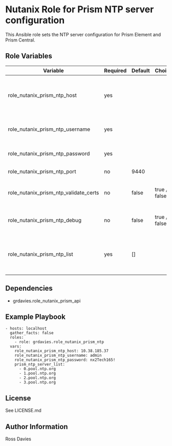 # Nutanix Role for Prism NTP server configuration

This Ansible role sets the NTP server configuration for Prism Element and Prism Central.


## Role Variables

| Variable                              | Required | Default | Choices                                                                         | Comments                                                                                                                                           |
|---------------------------------------|----------|---------|---------------------------------------------------------------------------------|----------------------------------------------------------------------------------------------------------------------------------------------------|
| role_nutanix_prism_ntp_host           | yes      |         |                                                                                 | The IP address or FQDN for the Prism (Element or Central) to which you want to connect.                                                            |
| role_nutanix_prism_ntp_username       | yes      |         |                                                                                 | A valid username with appropriate rights to access the Nutanix API.                                                                                |
| role_nutanix_prism_ntp_password       | yes      |         |                                                                                 | A valid password for the supplied username.                                                                                                        |
| role_nutanix_prism_ntp_port           | no       | 9440    |                                                                                 | The Prism TCP port.                                                                                                                                |
| role_nutanix_prism_ntp_validate_certs | no       | false   | true / false                                                                    | Whether to check if Prism UI certificates are valid.                                                                                               |
| role_nutanix_prism_ntp_debug          | no       | false   | true / false                                                                    | Whether to check if Prism UI certificates are valid.                                                                                               |
| role_nutanix_prism_ntp_list           | yes      | []      |                                                                                 | Provide a list of NTP servers; ["0.pool.ntp.org", "1.pool.ntp.org", "2.pool.ntp.org", "3.pool.ntp.org"].                                                                                 |

## Dependencies

- grdavies.role_nutanix_prism_api

## Example Playbook

```
- hosts: localhost
  gather_facts: false
  roles:
    - role: grdavies.role_nutanix_prism_ntp
  vars:
    role_nutanix_prism_ntp_host: 10.38.185.37
    role_nutanix_prism_ntp_username: admin
    role_nutanix_prism_ntp_password: nx2Tech165!
    prism_ntp_server_list:
      - 0.pool.ntp.org
      - 1.pool.ntp.org
      - 2.pool.ntp.org
      - 3.pool.ntp.org
```


## License

See LICENSE.md

## Author Information

Ross Davies
